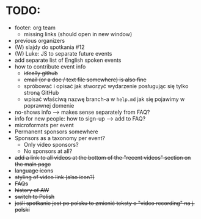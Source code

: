 # TODO:
  * footer: org team
    * missing links (should open in new window)
  * previous organizers
  * (W) slajdy do spotkania #12
  * (W) Luke: JS to separate future events
  * add separate list of English spoken events
  * how to contribute event info
    * ~~ideally github~~
    * ~~email (or a doc / text file somewhere) is also fine~~
    * spróbować i opisać jak stworzyć wydarzenie posługując się tylko stroną GitHub
    * wpisać właściwą nazwę branch-a w `help.md` jak się pojawimy w poprawnej domenie
  * no-shows info --> makes sense separately from FAQ?
  * info for new people: how to sign-up --> add to FAQ?
  * microformats per event
  * Permanent sponsors somewhere
  * Sponsors as a taxonomy per event?
    * Only video sponsors?
    * No sponsors at all?  
  * ~~add a link to all videos at the bottom of the "recent videos" section on the main page~~
  * ~~language icons~~
  * ~~styling of video link (also icon?)~~
  * ~~FAQs~~
  * ~~history of AW~~
  * ~~switch to Polish~~
  * ~~jeśli spotkanie jest po polsku to zmienić teksty o "video recording" na j. polski~~
